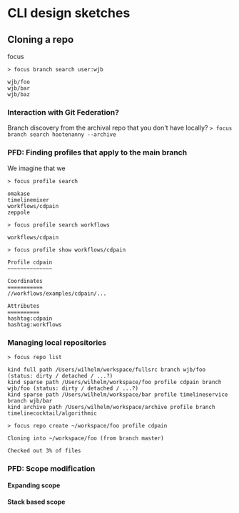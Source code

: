 # CLI design sketches

## Cloning a repo

focus <object> <verb>

`> focus branch search user:wjb`
```
wjb/foo
wjb/bar
wjb/baz
```

### Interaction with Git Federation?
Branch discovery from the archival repo that you don't have locally?
`> focus branch search hootenanny --archive`


### PFD: Finding profiles that apply to the main branch

We imagine that we 

`> focus profile search`
```
omakase
timelinemixer
workflows/cdpain
zeppole
```

`> focus profile search workflows`
```
workflows/cdpain
```

`> focus profile show workflows/cdpain`
```
Profile cdpain
~~~~~~~~~~~~~~

Coordinates
===========
//workflows/examples/cdpain/...

Attributes
==========
hashtag:cdpain
hashtag:workflows
```

### Managing local repositories

`> focus repo list`
```
kind full path /Users/wilhelm/workspace/fullsrc branch wjb/foo (status: dirty / detached / ...?)
kind sparse path /Users/wilhelm/workspace/foo profile cdpain branch wjb/foo (status: dirty / detached / ...?)
kind sparse path /Users/wilhelm/workspace/bar profile timelineservice branch wjb/bar
kind archive path /Users/wilhelm/workspace/archive profile branch timelinecocktail/algorithmic
```

`> focus repo create ~/workspace/foo profile cdpain`
```
Cloning into ~/workspace/foo (from branch master)

Checked out 3% of files
```

### PFD: Scope modification

#### Expanding scope

#### Stack based scope



